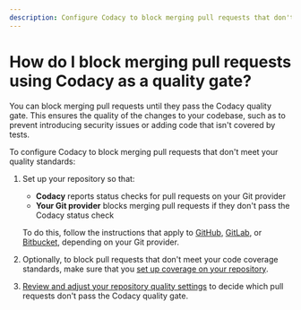 ```yaml
---
description: Configure Codacy to block merging pull requests that don't meet your quality standards.
---
```


# How do I block merging pull requests using Codacy as a quality gate?

You can block merging pull requests until they pass the Codacy quality gate. This ensures the quality of the changes to your codebase, such as to prevent introducing security issues or adding code that isn't covered by tests.

To configure Codacy to block merging pull requests that don't meet your quality standards:

1.  Set up your repository so that:

    -   **Codacy** reports status checks for pull requests on your Git provider
    -   **Your Git provider** blocks merging pull requests if they don't pass the Codacy status check

    To do this, follow the instructions that apply to [GitHub](../../repositories-configure/integrations/github-integration.md#configuring-the-github-integration), [GitLab](../../repositories-configure/integrations/gitlab-integration.md#configuring-the-gitlab-integration), or [Bitbucket](../../repositories-configure/integrations/bitbucket-integration.md#configuring-the-bitbucket-integration), depending on your Git provider.

1.  Optionally, to block pull requests that don't meet your code coverage standards, make sure that you [set up coverage on your repository](../../coverage-reporter/index.md).

1.  [Review and adjust your repository quality settings](../../repositories-configure/adjusting-quality-settings.md) to decide which pull requests don't pass the Codacy quality gate.
